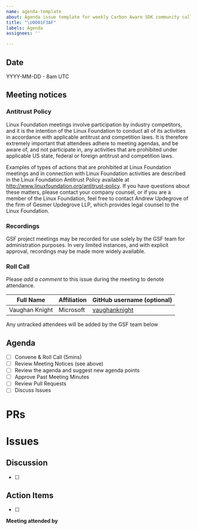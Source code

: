 ```yaml
---
name: agenda-template
about: Agenda issue template for weekly Carbon Aware SDK community calls
title: "\U0001F3AF"
labels: Agenda
assignees: ''

---
```


## Date
YYYY-MM-DD - 8am UTC

## Meeting notices

### Antitrust Policy
Linux Foundation meetings involve participation by industry competitors, and it is the intention of the Linux Foundation to conduct all of its activities in accordance with applicable antitrust and competition laws. It is therefore extremely important that attendees adhere to meeting agendas, and be aware of, and not participate in, any activities that are prohibited under applicable US state, federal or foreign antitrust and competition laws.

Examples of types of actions that are prohibited at Linux Foundation meetings and in connection with Linux Foundation activities are described in the Linux Foundation Antitrust Policy available at http://www.linuxfoundation.org/antitrust-policy. If you have questions about these matters, please contact your company counsel, or if you are a member of the Linux Foundation, feel free to contact Andrew Updegrove of the firm of Gesmer Updegrove LLP, which provides legal counsel to the Linux Foundation.

### Recordings
GSF project meetings may be recorded for use solely by the GSF team for administration purposes. In very limited instances, and with explicit approval, recordings may be made more widely available.

### Roll Call 
Please *add a comment* to this issue during the meeting to denote attendance.

| Full Name | Affiliation | GitHub username (optional) |
|---|---|---|
|Vaughan Knight | Microsoft |  [vaughanknight](https://github.com/vaughanknight) | 

Any untracked attendees will be added by the GSF team below

## Agenda
- [ ] Convene & Roll Call (5mins)
- [ ] Review Meeting Notices (see above)
- [ ] Review the agenda and suggest new agenda points
- [ ] Approve Past Meeting Minutes
- [ ] Review Pull Requests
- [ ] Discuss Issues

# PRs

# Issues 

## Discussion 
- [ ]  

## Action Items
- [ ] 

**Meeting attended by**
